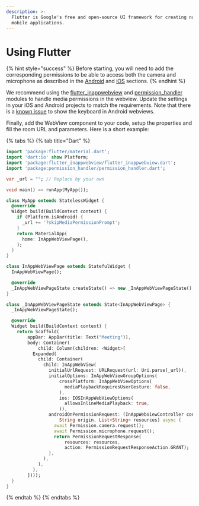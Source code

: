 ```yaml
---
description: >-
  Flutter is Google's free and open-source UI framework for creating native
  mobile applications.
---
```


# Using Flutter

{% hint style="success" %}
Before starting, you will need to add the corresponding permissions to be able to access both the camera and microphone as described in the [Android](../../create-your-video-experience/in-a-mobile-app/in-android-apps/) and [iOS](../../create-your-video-experience/in-a-mobile-app/in-ios-apps/) sections.
{% endhint %}

We recommend using the [flutter\_inappwebview](https://pub.dev/packages/flutter\_inappwebview) and [permission\_handler](https://pub.dev/packages/permission\_handler) modules to handle media permissions in the webview. Update the settings in your iOS and Android projects to match the requirements. Note that there is a [known issue](https://github.com/flutter/flutter/issues/19718) to show the keyboard in Android webviews.

Finally, add the WebView component to your code, setup the properties and fill the room URL and parameters. Here is a short example:

{% tabs %}
{% tab title="Dart" %}
```dart
import 'package:flutter/material.dart';
import 'dart:io' show Platform;
import 'package:flutter_inappwebview/flutter_inappwebview.dart';
import 'package:permission_handler/permission_handler.dart';

var _url = ""; // Replace by your own

void main() => runApp(MyApp());

class MyApp extends StatelessWidget {
  @override
  Widget build(BuildContext context) {
    if (Platform.isAndroid) {
      _url += '?skipMediaPermissionPrompt';
    }
    return MaterialApp(
      home: InAppWebViewPage(),
    );
  }
}

class InAppWebViewPage extends StatefulWidget {
  InAppWebViewPage();

  @override
  _InAppWebViewPageState createState() => new _InAppWebViewPageState();
}

class _InAppWebViewPageState extends State<InAppWebViewPage> {
  _InAppWebViewPageState();

  @override
  Widget build(BuildContext context) {
    return Scaffold(
        appBar: AppBar(title: Text("Meeting")),
        body: Container(
            child: Column(children: <Widget>[
          Expanded(
            child: Container(
              child: InAppWebView(
                initialUrlRequest: URLRequest(url: Uri.parse(_url)),
                initialOptions: InAppWebViewGroupOptions(
                    crossPlatform: InAppWebViewOptions(
                      mediaPlaybackRequiresUserGesture: false,
                    ),
                    ios: IOSInAppWebViewOptions(
                      allowsInlineMediaPlayback: true,
                    )),
                androidOnPermissionRequest: (InAppWebViewController controller,
                    String origin, List<String> resources) async {
                  await Permission.camera.request();
                  await Permission.microphone.request();
                  return PermissionRequestResponse(
                      resources: resources,
                      action: PermissionRequestResponseAction.GRANT);
                },
              ),
            ),
          ),
        ])));
  }
}
```
{% endtab %}
{% endtabs %}
